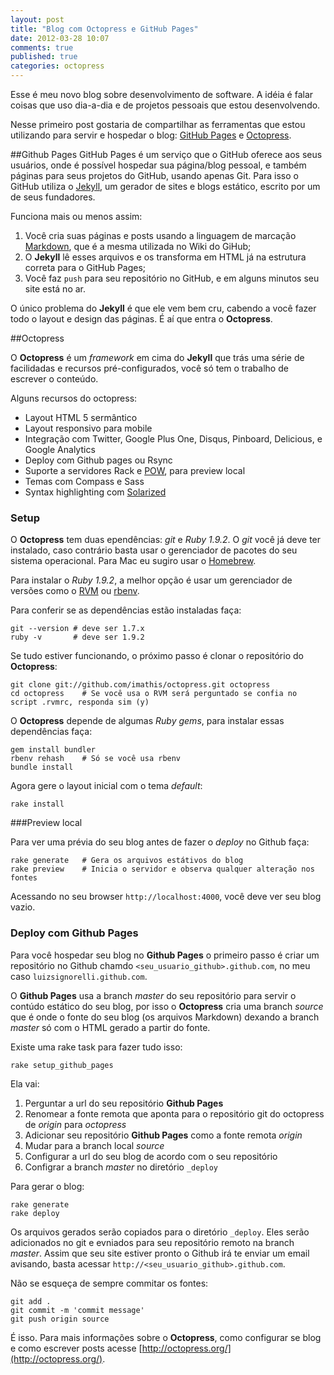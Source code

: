 ```yaml
---
layout: post
title: "Blog com Octopress e GitHub Pages"
date: 2012-03-28 10:07
comments: true
published: true
categories: octopress
---
```


Esse é meu novo blog sobre desenvolvimento de software. A idéia é falar coisas que uso dia-a-dia e de projetos pessoais que estou desenvolvendo.

Nesse primeiro post gostaria de compartilhar as ferramentas que estou utilizando para servir e hospedar o blog: [GitHub Pages](http://pages.github.com) e [Octopress](http://octopress.org/).

##Github Pages
GitHub Pages é um serviço que o GitHub oferece aos seus usuários, onde é possível hospedar sua página/blog pessoal, e também páginas para seus projetos do GitHub, usando apenas Git. Para isso o GitHub utiliza o [Jekyll](http://jekyllrb.com/), um gerador de sites e blogs estático, escrito por um de seus fundadores.

Funciona mais ou menos assim:

1. Você cria suas páginas e posts usando a linguagem de marcação [Markdown](http://daringfireball.net/projects/markdown/), que é a mesma utilizada no Wiki do GiHub;
2. O **Jekyll** lê esses arquivos e os transforma em HTML já na estrutura correta para o GitHub Pages;
3. Você faz `push` para seu repositório no GitHub, e em alguns minutos seu site está no ar.

O único problema do **Jekyll** é que ele vem bem cru, cabendo a você fazer todo o layout e design das páginas. É aí que entra o **Octopress**.

##Octopress

O **Octopress** é um *framework* em cima do **Jekyll** que trás uma série de facilidadas e recursos pré-configurados, você só tem o trabalho de escrever o conteúdo.

Alguns recursos do octopress:

- Layout HTML 5 sermântico
- Layout responsivo para mobile
- Integração com Twitter, Google Plus One, Disqus, Pinboard, Delicious, e Google Analytics
- Deploy com Github pages ou Rsync
- Suporte a servidores Rack e [POW](http://pow.cx), para preview local
- Temas com Compass e Sass
- Syntax highlighting com [Solarized](http://ethanschoonover.com/solarized)

### Setup

O **Octopress** tem duas ependências: *git* e *Ruby 1.9.2*. O *git* você já deve ter instalado, caso contrário basta usar o gerenciador de pacotes do seu sistema operacional. Para Mac eu sugiro usar o [Homebrew](http://mxcl.github.com/homebrew).

Para instalar o *Ruby 1.9.2*, a melhor opção é usar um gerenciador de versões como o [RVM](https://rvm.beginrescueend.com/) ou [rbenv](https://github.com/sstephenson/rbenv).

Para conferir se as dependências estão instaladas faça:

```
git --version # deve ser 1.7.x
ruby -v       # deve ser 1.9.2
```

Se tudo estiver funcionando, o próximo passo é clonar o repositório do **Octopress**:

```
git clone git://github.com/imathis/octopress.git octopress
cd octopress    # Se você usa o RVM será perguntado se confia no script .rvmrc, responda sim (y)
```

O **Octopress** depende de algumas *Ruby gems*, para instalar essas dependências faça:

```
gem install bundler
rbenv rehash    # Só se você usa rbenv
bundle install
```

Agora gere o layout inicial com o tema *default*:

```
rake install
```

###Preview local

Para ver uma prévia do seu blog antes de fazer o *deploy* no Github faça:

```
rake generate   # Gera os arquivos estátivos do blog 
rake preview    # Inicia o servidor e observa qualquer alteração nos fontes
```
Acessando no seu browser `http://localhost:4000`, você deve ver seu blog vazio.

### Deploy com Github Pages

Para você hospedar seu blog no **Github Pages** o primeiro passo é criar um repositório no Github chamdo `<seu_usuario_github>.github.com`, no meu caso `luizsignorelli.github.com`.

O **Github Pages** usa a branch *master* do seu repositório para servir o contúdo estático do seu blog, por isso o **Octopress** cria uma branch *source* que é onde o fonte do seu blog (os arquivos Markdown) dexando a branch *master* só com o HTML gerado a partir do fonte.

Existe uma rake task para fazer tudo isso:

```
rake setup_github_pages
```

Ela vai:

1. Perguntar a url do seu repositório **Github Pages**
2. Renomear a fonte remota que aponta para o repositório git do octopress de *origin* para *octopress*
3. Adicionar seu repositório **Github Pages** como a fonte remota *origin*
4. Mudar para a branch local *source*
5. Configurar a url do seu blog de acordo com o seu repositório
6. Configrar a branch *master* no diretório `_deploy`


Para gerar o blog:

```
rake generate
rake deploy
```

Os arquivos gerados serão copiados para o diretório `_deploy`. Eles serão adicionados no git e evniados para seu repositório remoto na branch *master*. Assim que seu site estiver pronto o Github irá te enviar um email avisando, basta acessar `http://<seu_usuario_github>.github.com`.

Não se esqueça de sempre commitar os fontes:

```
git add .
git commit -m 'commit message'
git push origin source
```

É isso. Para mais informações sobre o **Octopress**, como configurar se blog e como escrever posts acesse [http://octopress.org/](http://octopress.org/).